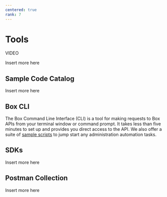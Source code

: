 ```yaml
---
centered: true
rank: 7
---
```


# Tools

VIDEO

Insert more here

## Sample Code Catalog

Insert more here

## Box CLI

<YouTube id='whxT3Bdx3E0' />

The Box Command Line Interface (CLI) is a tool for making requests to Box APIs
from your terminal window or command prompt. It takes less than five minutes
to set up and provides you direct access to the API. We also offer a suite of
[sample scripts][samples] to jump start any administration automation tasks.

## SDKs

Insert more here

## Postman Collection

<Youtube id='aEILZ_tukLg' />

Insert more here

[samples]: g://cli/scripts/
